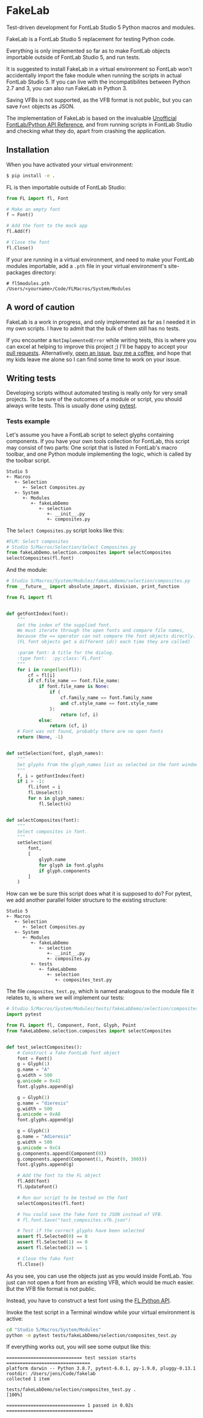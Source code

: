 # FakeLab

Test-driven development for FontLab Studio 5 Python macros and modules.

FakeLab is a FontLab Studio 5 replacement for testing Python code.

Everything is only implemented so far as to make FontLab objects importable
outside of FontLab Studio 5, and run tests.

It is suggested to install FakeLab in a virtual environment so FontLab won't
accidentally import the fake module when running the scripts in actual FontLab
Studio 5. If you can live with the incompatibilites between Python 2.7 and 3,
you can also run FakeLab in Python 3.

Saving VFBs is not supported, as the VFB format is not public, but you can save
`Font` objects as JSON.

The implementation of FakeLab is based on the invaluable
[Unofficial FontLab/Python API Reference](http://www.e-font.de/flpydoc/), and
from running scripts in FontLab Studio and checking what they do, apart from
crashing the application.

## Installation

When you have activated your virtual environment:

```bash
$ pip install -e .
```

FL is then importable outside of FontLab Studio:

```python
from FL import fl, Font

# Make an empty font
f = Font()

# Add the font to the mock app
fl.Add(f)

# Close the font
fl.Close()
```

If your are running in a virtual environment, and need to make your FontLab
modules importable, add a `.pth` file in your virtual environment's site-packages
directory:

```
# fl5modules.pth
/Users/<yourname>/Code/FLMacros/System/Modules
```

## A word of caution

FakeLab is a work in progress, and only implemented as far as I needed it in my
own scripts. I have to admit that the bulk of them still has no tests.

If you encounter a `NotImplementedError` while writing tests, this is where you
can excel at helping to improve this project ;) I'll be happy to accept your
[pull requests](/jenskutilek/fakelab/pulls). Alternatively,
[open an issue](/jenskutilek/fakelab/issues),
[buy me a coffee](https://ko-fi.com/jenskutilek), and hope that my kids leave
me alone so I can find some time to work on your issue.

## Writing tests

Developing scripts without automated testing is really only for very small
projects. To be sure of the outcomes of a module or script, you should always
write tests. This is usually done using
[pytest](https://docs.pytest.org/en/stable/).

### Tests example

Let's assume you have a FontLab script to select glyphs containing components.
If you have your own tools collection for FontLab, this script may consist of
two parts: One script that is listed in FontLab's macro toolbar, and one Python
module implementing the logic, which is called by the toolbar script.

```
Studio 5
+- Macros
   +- Selection
      +- Select Composites.py
   +- System
      +- Modules
         +- fakeLabDemo
            +- selection
               +- __init__.py
               +- composites.py
```

The `Select Composites.py` script looks like this:

```python
#FLM: Select composites
# Studio 5/Macros/Selection/Select Composites.py
from fakeLabDemo.selection.composites import selectComposites
selectComposites(fl.font)
```

And the module:
```python
# Studio 5/Macros/System/Modules/fakeLabDemo/selection/composites.py
from __future__ import absolute_import, division, print_function

from FL import fl


def getFontIndex(font):
    """
    Get the index of the supplied font.
    We must iterate through the open fonts and compare file names,
    because the == operator can not compare the font objects directly.
    (FL font objects get a different id() each time they are called)

    :param font: A title for the dialog.
    :type font:  :py:class:`FL.Font`
    """
    for i in range(len(fl)):
        cf = fl[i]
        if cf.file_name == font.file_name:
            if font.file_name is None:
                if (
                    cf.family_name == font.family_name
                    and cf.style_name == font.style_name
                ):
                    return (cf, i)
            else:
                return (cf, i)
    # Font was not found, probably there are no open fonts
    return (None, -1)


def setSelection(font, glyph_names):
    """
    Set glyphs from the glyph_names list as selected in the font window.
    """
    f, i = getFontIndex(font)
    if i > -1:
        fl.ifont = i
        fl.Unselect()
        for n in glyph_names:
            fl.Select(n)


def selectComposites(font):
    """
    Select composites in font.
    """
    setSelection(
        font,
        [
            glyph.name
            for glyph in font.glyphs
            if glyph.components
        ]
    )
```

How can we be sure this script does what it is supposed to do? For pytest, we
add another parallel folder structure to the existing structure:

```
Studio 5
+- Macros
   +- Selection
      +- Select Composites.py
   +- System
      +- Modules
         +- fakeLabDemo
            +- selection
               +- __init__.py
               +- composites.py
         +- tests
            +- fakeLabDemo
               +- selection
                  +- composites_test.py
```

The file `composites_test.py`, which is named analogous to the module file it
relates to, is where we will implement our tests:

```python
# Studio 5/Macros/System/Modules/tests/fakeLabDemo/selection/composites_test.py
import pytest

from FL import fl, Component, Font, Glyph, Point
from fakeLabDemo.selection.composites import selectComposites


def test_selectComposites():
    # Construct a fake FontLab font object
    font = Font()
    g = Glyph(1)
    g.name = "A"
    g.width = 500
    g.unicode = 0x41
    font.glyphs.append(g)

    g = Glyph(1)
    g.name = "dieresis"
    g.width = 500
    g.unicode = 0xA8
    font.glyphs.append(g)

    g = Glyph(1)
    g.name = "Adieresis"
    g.width = 500
    g.unicode = 0xC4
    g.components.append(Component(0))
    g.components.append(Component(1, Point(0, 300)))
    font.glyphs.append(g)

    # Add the font to the FL object
    fl.Add(font)
    fl.UpdateFont()

    # Run our script to be tested on the font
    selectComposites(fl.font)

    # You could save the fake font to JSON instead of VFB.
    # fl.font.Save("test_composites.vfb.json")

    # Test if the correct glyphs have been selected
    assert fl.Selected(0) == 0
    assert fl.Selected(1) == 0
    assert fl.Selected(2) == 1

    # Close the fake font
    fl.Close()
```

As you see, you can use the objects just as you would inside FontLab. You just
can not open a font from an existing VFB, which would be much easier. But the
VFB file format is not public.

Instead, you have to construct a test font using the
[FL Python API](http://www.e-font.de/flpydoc/).

Invoke the test script in a Terminal window while your virtual environment is
active:

```bash
cd "Studio 5/Macros/System/Modules"
python -m pytest tests/fakeLabDemo/selection/composites_test.py
```

If everything works out, you will see some output like this:

```
============================ test session starts ===============================
platform darwin -- Python 3.8.7, pytest-6.0.1, py-1.9.0, pluggy-0.13.1
rootdir: /Users/jens/Code/fakelab
collected 1 item

tests/fakeLabDemo/selection/composites_test.py .                          [100%]

============================= 1 passed in 0.02s ================================
```
